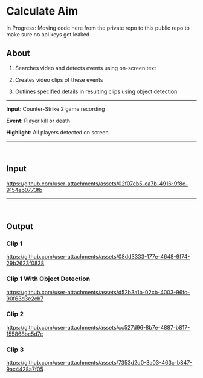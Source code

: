 # Calculate Aim

In Progress: Moving code here from the private repo to this public repo to make sure no api keys get leaked

## About

1) Searches video and detects events using on-screen text
   
2) Creates video clips of these events
  
3) Outlines specified details in resulting clips using object detection

-----

**Input**: Counter-Strike 2 game recording

**Event**: Player kill or death

**Highlight**: All players detected on screen

-----

<br/>

## Input

https://github.com/user-attachments/assets/02f07eb5-ca7b-4916-9f8c-9154eb0773fb

-----

<br/>

## Output

### Clip 1

https://github.com/user-attachments/assets/08dd3333-177e-4648-9f74-29b2623f0838

### Clip 1 With Object Detection

https://github.com/user-attachments/assets/d52b3a1b-02cb-4003-96fc-90f63d3e2cb7


### Clip 2

https://github.com/user-attachments/assets/cc527d96-8b7e-4887-b817-155868bc5d7e

### Clip 3

https://github.com/user-attachments/assets/7353d2d0-3a03-463c-b847-9ac4428a7f05

